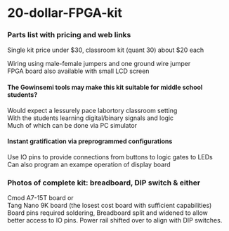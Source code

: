 # 20-dollar-FPGA-kit  
### Parts list with pricing and web links  
Single kit price under $30, classroom kit (quant 30) about $20 each  

Wiring using male-female jumpers and one ground wire jumper  
FPGA board also available with small LCD screen  

#### The Gowinsemi tools may make this kit suitable for middle school students?  
Would expect a lessurely pace labortory classroom setting  
With the students learning digital/binary signals and logic  
Much of which can be done via PC simulator  
#### Instant gratification via preprogrammed configurations  
Use IO pins to provide connections from buttons to logic gates to LEDs  
Can also program an exampe operation of display board  

### Photos of complete kit: breadboard, DIP switch & either  
Cmod A7-15T board or  
Tang Nano 9K board (the losest cost board with sufficient capabilities)  
Board pins required soldering, Breadboard split and widened to allow  
better access to IO pins. Power rail shifted over to align with DIP switches.  
